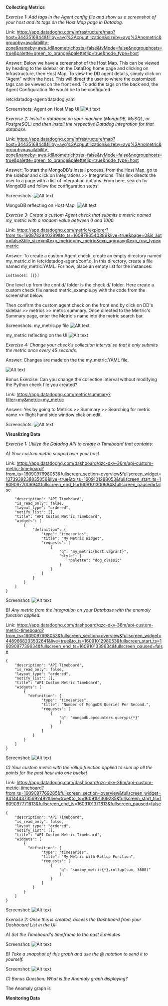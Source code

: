 **Collecting Metrics**

_Exercise 1:
Add tags in the Agent config file and show us a screenshot of your host and its tags on the Host Map page in Datadog._

Link:
https://app.datadoghq.com/infrastructure/map?host=3443516844&fillby=avg%3Acpuutilization&sizeby=avg%3Anometric&groupby=availability-zone&nameby=aws_id&nometrichosts=false&tvMode=false&nogrouphosts=true&palette=green_to_orange&paletteflip=true&node_type=host

Answer:
Below we have a screenshot of the Host Map. This can be viewed by heading to the sidebar on the DataDog home page and clicking on Infrastructure, then Host Map. To view the DD agent details, simply click on "Agent" within the host. This will direct the user to where the customized tags can be viewed on the front end. To add the tags on the back end, the Agent Configuration file would be to be configured.

/etc/datadog-agent/datadog.yaml  

Screenshots:
Agent on Host Map UI
![Alt text](/photos/host_map.png=250x "Host Map and Tags")

_Exercise 2:
Install a database on your machine (MongoDB, MySQL, or PostgreSQL) and then install the respective Datadog integration for that database._

Link:
https://app.datadoghq.com/infrastructure/map?host=3443516844&fillby=avg%3Acpuutilization&sizeby=avg%3Anometric&groupby=availability-zone&nameby=aws_id&nometrichosts=false&tvMode=false&nogrouphosts=true&palette=green_to_orange&paletteflip=true&node_type=host

Answer:
To start the MongoDB's install process, from the Host Map, go to the sidebar and click on Integrations >> Integrations. This link directs the user to a page with a list of integration options. From here, search for MongoDB and follow the configuration steps.

Screenshots:
![Alt text](/photos/db_installed.png?raw=true "MongoDB Integrations Page")

MongoDB reflecting on Host Map.
![Alt text](/photos/mongodb_host_map.png?raw=true "MongoDB on Host Map")

_Exercise 3:
Create a custom Agent check that submits a metric named my_metric with a random value between 0 and 1000._

Link:
https://app.datadoghq.com/metric/explorer?from_ts=1608782940389&to_ts=1608786540389&live=true&page=0&is_auto=false&tile_size=m&exp_metric=my_metric&exp_agg=avg&exp_row_type=metric

Answer:
To create a custom Agent check, create an empty directory named my_metric.d in /etc/datadog-agent/conf.d.
In this directory, create a file named my_metric.YAML. For now, place an empty list for the instances:

```
instances: [{}]

  ```

One level up from the conf.d/ folder is the check.d/ folder. Here create a custom check file named metric_example.py with the code from the screenshot below.

Then confirm the custom agent check on the front end by click on DD's sidebar >> metrics >> metric summary.
Once directed to the Mertric's Summary page, enter the Metric's name into the metric search bar.

Screenshots:
my_metric.py file
![Alt text](/photos/my_metric.png?raw=true "my_metric.py")

my_metric reflecting on the UI
![Alt text](/photos/ui_my_metric.png?raw=true "my_metric")

_Exercise 4:
Change your check's collection interval so that it only submits the metric once every 45 seconds._

Answer:
Changes are made on the the my_metric.YAML file.

![Alt text](/photos/min_collection_interval.png?raw=true "my_metric")

Bonus Exercise:
Can you change the collection interval without modifying the Python check file you created?

Link:
https://app.datadoghq.com/metric/summary?filter=my&metric=my_metric

Answer:
Yes by going to Metrics >> Summary >> Searching for metric name >> Right hand side window click on edit.

Screenshots:
![Alt text](/photos/interval.png?raw=true)

**Visualizing Data**

_Exercise 1:
Utilize the Datadog API to create a Timeboard that contains:_


_A) Your custom metric scoped over your host._

Link:
https://app.datadoghq.com/dashboard/qzc-dkv-36m/api-custom-metric-timeboard?from_ts=1609097698053&fullscreen_section=overview&fullscreen_widget=1373939238835056&live=true&to_ts=1609101298053&fullscreen_start_ts=1609097700694&fullscreen_end_ts=1609101300694&fullscreen_paused=false

```{
    "description": "API Timeboard",
    "is_read_only": false,
    "layout_type": "ordered",
    "notify_list": [],
    "title": "API Custom Metric Timeboard",
    "widgets": [
        {
            "definition": {
                "type": "timeseries",
                "title": "My Metric Widget",
                "requests": [
                    {
                        "q": "my_metric{host:vagrant}",
                        "style": {
                            "palette": "dog_classic"
                        }
                    }
                ]
            }
        }
    ]
}
```

Screenshot:
![Alt text](/photos/my_metric_widget.png?raw=true)

_B) Any metric from the Integration on your Database with the anomaly function applied._

Link:
https://app.datadoghq.com/dashboard/qzc-dkv-36m/api-custom-metric-timeboard?from_ts=1609097698053&fullscreen_section=overview&fullscreen_widget=4489668233532641&live=true&to_ts=1609101298053&fullscreen_start_ts=1609097739634&fullscreen_end_ts=1609101339634&fullscreen_paused=false

```
{
    "description": "API Timeboard",
    "is_read_only": false,
    "layout_type": "ordered",
    "notify_list": [],
    "title": "API Custom Metric Timeboard",
    "widgets": [
        {
          "definition": {
                "type": "timeseries",
                "title": "Number of MongoDB Queries Per Second.",
                "requests": [
                    {
                        "q": "mongodb.opcounters.queryps{*}"
                        }
                    }
                ]
            }
        }
    ]
}

```

Screenshot:
![Alt text](/photos/mongodb_widget.png?raw=true)

_C) Your custom metric with the rollup function applied to sum up all the points for the past hour into one bucket_

Link:
https://app.datadoghq.com/dashboard/qzc-dkv-36m/api-custom-metric-timeboard?from_ts=1609097769285&fullscreen_section=overview&fullscreen_widget=8414443735692492&live=true&to_ts=1609101369285&fullscreen_start_ts=1609097771813&fullscreen_end_ts=1609101371813&fullscreen_paused=false

```
{
    "description": "API Timeboard",
    "is_read_only": false,
    "layout_type": "ordered",
    "notify_list": [],
    "title": "API Custom Metric Timeboard",
    "widgets": [
        {
          "definition": {
                "type": "timeseries",
                "title": "My Metric with Rollup Function",
                "requests": [
                    {
                        "q": "sum:my_metric{*}.rollup(sum, 3600)"
                        }
                    }
                ]
            }
        }
    ]
}
```

Screenshot:
![Alt text](/photos/roll_sum_widget.png?raw=true)

_Exercise 2:
Once this is created, access the Dashboard from your Dashboard List in the UI:_

_A) Set the Timeboard's timeframe to the past 5 minutes_

Screenshot:
![Alt text](/photos/five_min_dash.png?raw=true)

_B) Take a snapshot of this graph and use the @ notation to send it to yourself._

Screenshot:
![Alt text](/photos/send_to_self.png?raw=true)

_C) Bonus Question: What is the Anomaly graph displaying?_

The Anomaly graph is

**Monitoring Data**
